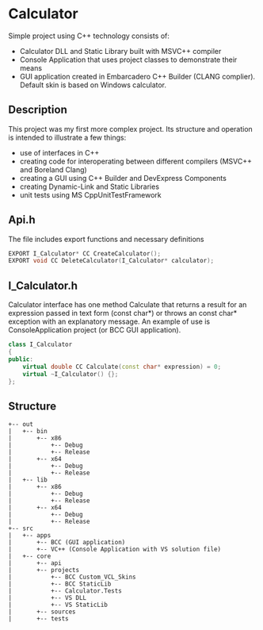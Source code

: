 # Calculator

Simple project using C++ technology consists of:
* Calculator DLL and Static Library built with MSVC++ compiler
* Console Application that uses project classes to demonstrate their means
* GUI application created in Embarcadero C++ Builder (CLANG complier). Default skin is based on Windows calculator. 

## Description

This project was my first more complex project. Its structure and operation is intended to illustrate a few things: 
* use of interfaces in C++ 
* creating code for interoperating between different compilers (MSVC++ and Boreland Clang)
* creating a GUI using C++ Builder and DevExpress Components
* creating Dynamic-Link and Static Libraries
* unit tests using MS CppUnitTestFramework

## Api.h

The file includes export functions and necessary definitions

``` C++
EXPORT I_Calculator* CC CreateCalculator();
EXPORT void CC DeleteCalculator(I_Calculator* calculator);
```

## I_Calculator.h

Calculator interface has one method Calculate that returns a result for an expression passed in text
form (const char\*) or throws an const char\* exception with an explanatory message. An example of use is ConsoleApplication project (or BCC GUI application).

``` C++
class I_Calculator 
{
public:
	virtual double CC Calculate(const char* expression) = 0;
	virtual ~I_Calculator() {};
};
```

## Structure

``` 
+-- out
|   +-- bin
|       +-- x86
|           +-- Debug
|           +-- Release
|       +-- x64
|           +-- Debug
|           +-- Release
|   +-- lib
|       +-- x86
|           +-- Debug
|           +-- Release
|       +-- x64
|           +-- Debug
|           +-- Release
+-- src
|   +-- apps
|       +-- BCC (GUI application)
|       +-- VC++ (Console Application with VS solution file)
|   +-- core
|       +-- api
|       +-- projects
|           +-- BCC Custom_VCL_Skins
|           +-- BCC StaticLib
|           +-- Calculator.Tests
|           +-- VS DLL
|           +-- VS StaticLib
|       +-- sources
|       +-- tests
```
